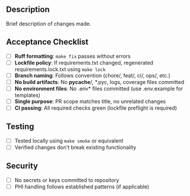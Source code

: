 ## Description

Brief description of changes made.

## Acceptance Checklist

- [ ] **Ruff formatting**: `make fix` passes without errors
- [ ] **Lockfile policy**: If requirements.txt changed, regenerated requirements.lock.txt using `make lock`
- [ ] **Branch naming**: Follows convention (chore/, feat/, ci/, ops/, etc.)
- [ ] **No build artifacts**: No __pycache__/, *.pyc, logs, coverage files committed
- [ ] **No environment files**: No .env* files committed (use .env.example for templates)
- [ ] **Single purpose**: PR scope matches title, no unrelated changes
- [ ] **CI passing**: All required checks green (lockfile preflight is required)

## Testing

- [ ] Tested locally using `make smoke` or equivalent
- [ ] Verified changes don't break existing functionality

## Security

- [ ] No secrets or keys committed to repository
- [ ] PHI handling follows established patterns (if applicable)
